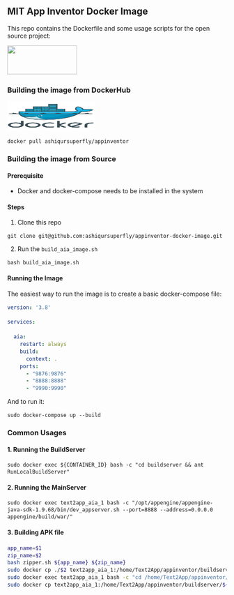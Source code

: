 ## MIT App Inventor Docker Image

This repo contains the Dockerfile and some usage scripts for the open source project:

[<img src="https://appinventor.mit.edu/images/logo.png" width=160 height=66/>](https://github.com/mit-cml/appinventor-sources)

### Building the image from DockerHub
[<img src="https://github.com/devicons/devicon/blob/master/icons/docker/docker-original-wordmark.svg" width=200 height=66/>](https://hub.docker.com/r/ashiqursuperfly/appinventor)

```
docker pull ashiqursuperfly/appinventor
```
### Building the image from Source

#### Prerequisite
- Docker and docker-compose needs to be installed in the system
#### Steps
1. Clone this repo
```
git clone git@github.com:ashiqursuperfly/appinventor-docker-image.git
```
2. Run the `build_aia_image.sh`
```
bash build_aia_image.sh
```
#### Running the Image
The easiest way to run the image is to create a basic docker-compose file:
```yml
version: '3.8'

services:

  aia:
    restart: always
    build:
      context: .
    ports:
      - "9876:9876"
      - "8888:8888"
      - "9990:9990"
```
And to run it:
```
sudo docker-compose up --build
```

### Common Usages
#### 1. Running the BuildServer
```
sudo docker exec ${CONTAINER_ID} bash -c "cd buildserver && ant RunLocalBuildServer"
```
#### 2. Running the MainServer
```
sudo docker exec text2app_aia_1 bash -c "/opt/appengine/appengine-java-sdk-1.9.68/bin/dev_appserver.sh --port=8888 --address=0.0.0.0 appengine/build/war/"
```
#### 3. Building APK file
```bash
app_name=$1
zip_name=$2
bash zipper.sh ${app_name} ${zip_name}
sudo docker cp ./$2 text2app_aia_1:/home/Text2App/appinventor/buildserver/
sudo docker exec text2app_aia_1 bash -c "cd /home/Text2App/appinventor/buildserver/ && ant RunMain -Dzip.file=./${zip_name} -Duser.name=t2a -Doutput.dir=./"
sudo docker cp text2app_aia_1:/home/Text2App/appinventor/buildserver/${app_name}.apk ./${app_name}.apk
```
